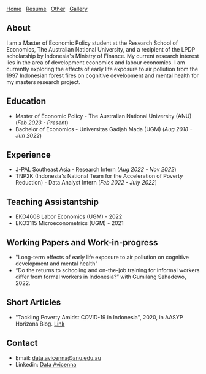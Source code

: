 [Home](./)&nbsp;&nbsp;&nbsp;[Resume](assets/resume.pdf)&nbsp;&nbsp;&nbsp;[Other](./other.html)&nbsp;&nbsp;&nbsp;[Gallery](./gallery.html)

## About
I am a Master of Economic Policy student at the Research School of Economics, The Australian National University, and a recipient of the LPDP scholarship by Indonesia's Ministry of Finance. My current research interest lies in the area of development economics and labour economics. I am currently exploring the effects of early life exposure to air pollution from the 1997 Indonesian forest fires on cognitive development and mental health for my masters research project.

## Education						       		
- Master of Economic Policy - The Australian National University (ANU) (_Feb 2023 - Present_)
- Bachelor of Economics - Universitas Gadjah Mada (UGM) (_Aug 2018 - Jun 2022_)

## Experience
- J-PAL Southeast Asia - Research Intern (_Aug 2022 - Nov 2022_)
- TNP2K (Indonesia's National Team for the Acceleration of Poverty Reduction) - Data Analyst Intern (_Feb 2022 - July 2022_)

## Teaching Assistantship
- EKO4608 Labor Economics (UGM) - 2022
- EKO3115 Microeconometrics (UGM) - 2021

## Working Papers and Work-in-progress
- "Long-term effects of early life exposure to air pollution on cognitive development and mental health"
- “Do the returns to schooling and on-the-job training for informal workers differ from formal workers in Indonesia?” with Gumilang Sahadewo, 2022.

## Short Articles
- "Tackling Poverty Amidst COVID-19 in Indonesia", 2020, in AASYP Horizons Blog. [Link](https://aasyp.org/2020/10/12/tackling-poverty-amidst-covid-19-in-indonesia/)

## Contact
- Email: [data.avicenna@anu.edu.au](mailto:data.avicenna@anu.edu.au)
- Linkedin: [Data Avicenna](https://au.linkedin.com/in/dataavicenna)
